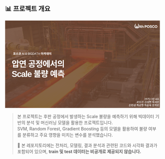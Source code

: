 ## 📊 프로젝트 개요

![요약 슬라이드](./images/후판.png)

> 본 프로젝트는 후판 공정에서 발생하는 Scale 불량을 예측하기 위해 빅데이터 기반의 분석 및 머신러닝 모델을 활용한 프로젝트입니다.  
> SVM, Random Forest, Gradient Boosting 등의 모델을 활용하여 불량 여부를 분류하고 주요 영향을 미치는 변수를 분석했습니다.  
>  
> 📌 본 레포지토리에는 전처리, 모델링, 결과 분석과 관련된 코드와 시각화 결과가 포함되어 있으며, **train 및 test 데이터는 비공개로 제공되지 않습니다.**
